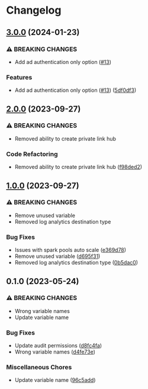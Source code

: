 # Changelog

## [3.0.0](https://github.com/equinor/terraform-azurerm-synapse/compare/v2.0.0...v3.0.0) (2024-01-23)


### ⚠ BREAKING CHANGES

* Add ad authentication only option ([#13](https://github.com/equinor/terraform-azurerm-synapse/issues/13))

### Features

* Add ad authentication only option ([#13](https://github.com/equinor/terraform-azurerm-synapse/issues/13)) ([5df0df3](https://github.com/equinor/terraform-azurerm-synapse/commit/5df0df3fa47c88c3cdaa0b373ced08953cbe0b62))

## [2.0.0](https://github.com/equinor/terraform-azurerm-synapse/compare/v1.0.0...v2.0.0) (2023-09-27)


### ⚠ BREAKING CHANGES

* Removed ability to create private link hub

### Code Refactoring

* Removed ability to create private link hub ([f98ded2](https://github.com/equinor/terraform-azurerm-synapse/commit/f98ded2a725f8812e4ea3ff584d67073e1fedaa0))

## [1.0.0](https://github.com/equinor/terraform-azurerm-synapse/compare/v0.1.0...v1.0.0) (2023-09-27)


### ⚠ BREAKING CHANGES

* Remove unused variable
* Removed log analytics destination type

### Bug Fixes

* Issues with spark pools auto scale ([e369d78](https://github.com/equinor/terraform-azurerm-synapse/commit/e369d784ecb717476c184e71b67157392da498dc))
* Remove unused variable ([d695f31](https://github.com/equinor/terraform-azurerm-synapse/commit/d695f31b6155147c4a4006a591d076b021aeef52))
* Removed log analytics destination type ([0b5dac0](https://github.com/equinor/terraform-azurerm-synapse/commit/0b5dac09a7984a2d6619e8c774ca84dca31c32e9))

## 0.1.0 (2023-05-24)


### ⚠ BREAKING CHANGES

* Wrong variable names
* Update variable name

### Bug Fixes

* Update audit permissions ([d8fc4fa](https://github.com/equinor/terraform-azurerm-synapse/commit/d8fc4fa09b4af5b9b83de06375f7766e9d0413ae))
* Wrong variable names ([d4fe73e](https://github.com/equinor/terraform-azurerm-synapse/commit/d4fe73e6b052dfdab2a3e928c5ff854bf3acec88))


### Miscellaneous Chores

* Update variable name ([96c5add](https://github.com/equinor/terraform-azurerm-synapse/commit/96c5adda99500c9fb9ac3b26aeec2e315906dc5a))
